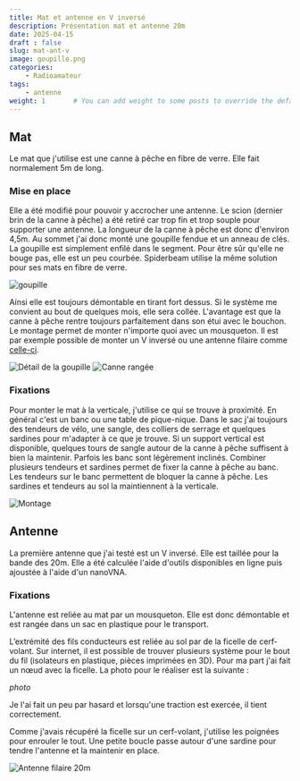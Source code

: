 ```yaml
---
title: Mat et antenne en V inversé
description: Présentation mat et antenne 20m
date: 2025-04-15
draft : false
slug: mat-ant-v
image: goupille.png
categories:
    - Radioamateur
tags:
    - antenne
weight: 1       # You can add weight to some posts to override the default sorting (date descending)
---
```


## Mat

Le mat que j'utilise est une canne à pêche en fibre de verre. Elle fait normalement 5m de long.

### Mise en place

Elle a été modifié pour pouvoir y accrocher une antenne. Le scion (dernier brin de la canne à pêche) a été retiré car trop fin et trop souple pour supporter une antenne. La longueur de la canne à pêche est donc d'environ 4,5m. Au sommet j'ai donc monté une goupille fendue et un anneau de clés.
La goupille est simplement enfilé dans le segment. Pour être sûr qu'elle ne bouge pas, elle est un peu courbée. Spiderbeam utilise la même solution pour ses mats en fibre de verre.

![goupille](goupille.png)

Ainsi elle est toujours démontable en tirant fort dessus. Si le système me convient au bout de quelques mois, elle sera collée.
L'avantage est que la canne à pêche rentre toujours parfaitement dans son étui avec le bouchon. Le montage permet de monter n'importe quoi avec un mousqueton. Il est par exemple possible de monter un V inversé ou une antenne filaire comme [celle-ci](https://www.f5kav.fr/wp-content/uploads/simple-file-list/F5RCT/Realisations/Antennes/AntenneDoubleJ.pdf).

![Détail de la goupille](canne0.jpeg) ![Canne rangée](canne1.jpeg)

### Fixations

Pour monter le mat à la verticale, j'utilise ce qui se trouve à proximité. En général c'est un banc ou une table de pique-nique. Dans le sac j'ai toujours des tendeurs de vélo, une sangle, des colliers de serrage et quelques sardines pour m'adapter à ce que je trouve. Si un support vertical est disponible, quelques tours de sangle autour de la canne à pêche suffisent à bien la maintenir. Parfois les banc sont légèrement inclinés. Combiner plusieurs tendeurs et sardines permet de fixer la canne à pêche au banc. Les tendeurs sur le banc permettent de bloquer la canne à pêche. Les sardines et tendeurs au sol la maintiennent à la verticale.

![Montage](suede.jpeg)

## Antenne

La première antenne que j'ai testé est un V inversé. Elle est taillée pour la bande des 20m. Elle a été calculée l'aide d'outils disponibles en ligne puis ajoustée à l'aide d'un nanoVNA.

### Fixations

L'antenne est reliée au mat par un mousqueton. Elle est donc démontable et est rangée dans un sac en plastique pour le transport.

L’extrémité des fils conducteurs est reliée au sol par de la ficelle de cerf-volant. Sur internet, il est possible de trouver plusieurs système pour le bout du fil (isolateurs en plastique, pièces imprimées en 3D). Pour ma part j'ai fait un nœud avec la ficelle. La photo pour le réaliser est la suivante :

*photo*

Je l'ai fait un peu par hasard et lorsqu'une traction est exercée, il tient correctement.

Comme j'avais récupéré la ficelle sur un cerf-volant, j'utilise les poignées pour enrouler le tout. Une petite boucle passe autour d'une sardine pour tendre l'antenne et la maintenir en place.

![Antenne filaire 20m](antenne20m.jpeg)
